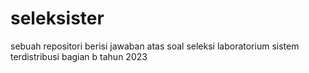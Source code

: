 # seleksister
sebuah repositori berisi jawaban atas soal seleksi laboratorium sistem terdistribusi bagian b tahun 2023
